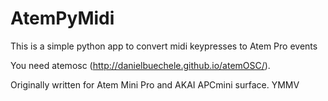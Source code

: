 # AtemPyMidi

This is a simple python app to convert midi keypresses to Atem Pro events

You need atemosc (http://danielbuechele.github.io/atemOSC/).

Originally written for Atem Mini Pro and AKAI APCmini surface. YMMV